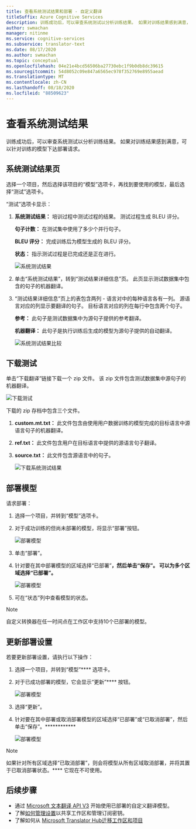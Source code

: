 ```yaml
---
title: 查看系统测试结果和部署 - 自定义翻译
titleSuffix: Azure Cognitive Services
description: 训练成功后，可以审查系统测试以分析训练结果。 如果对训练结果感到满意，可以针对训练的模型下达部署请求。
author: swmachan
manager: nitinme
ms.service: cognitive-services
ms.subservice: translator-text
ms.date: 08/17/2020
ms.author: swmachan
ms.topic: conceptual
ms.openlocfilehash: 04e21e4bcd56506ba27730ebc1f9b0db8dc39615
ms.sourcegitcommit: 54d8052c09e847a6565ec978f352769e8955aead
ms.translationtype: MT
ms.contentlocale: zh-CN
ms.lasthandoff: 08/18/2020
ms.locfileid: "88509623"
---
```

# <a name="view-system-test-results"></a>查看系统测试结果

训练成功后，可以审查系统测试以分析训练结果。 如果对训练结果感到满意，可以针对训练的模型下达部署请求。

## <a name="system-test-results-page"></a>系统测试结果页

选择一个项目，然后选择该项目的“模型”选项卡，再找到要使用的模型，最后选择“测试”选项卡。

“测试”选项卡显示：

1.  **系统测试结果：** 培训过程中测试过程的结果。 测试过程生成 BLEU 评分。

    **句子计数：** 在测试集中使用了多少个并行句子。

     **BLEU 评分：** 完成训练后为模型生成的 BLEU 评分。

    **状态：** 指示测试过程是已完成还是正在进行。

    ![系统测试结果](media/how-to/how-to-system-test-results.png)

2.  单击“系统测试结果”，转到“测试结果详细信息”页。 此页显示测试数据集中包含的句子的机器翻译。

3.  “测试结果详细信息”页上的表包含两列 - 语言对中的每种语言各有一列。 源语言对应的列显示要翻译的句子。 目标语言对应的列在每行中包含两个句子。

    **参考：** 此句子是测试数据集中为源句子提供的参考翻译。

    **机器翻译：** 此句子是执行训练后生成的模型为源句子提供的自动翻译。

    ![系统测试结果比较](media/how-to/how-to-system-test-results-2.png)

## <a name="download-test"></a>下载测试

单击“下载翻译”链接下载一个 zip 文件。 该 zip 文件包含测试数据集中源句子的机器翻译。

![下载测试](media/how-to/how-to-system-test-download.png)

下载的 zip 存档中包含三个文件。

1.  **custom.mt.txt：** 此文件包含由使用用户数据训练的模型完成的目标语言中源语言句子的机器翻译。

2.  **ref.txt：** 此文件包含用户在目标语言中提供的源语言句子翻译。

3.  **source.txt：** 此文件包含源语言中的句子。

    ![下载系统测试结果](media/how-to/how-to-download-system-test.png)

## <a name="deploy-a-model"></a>部署模型

请求部署：

1.  选择一个项目，并转到“模型”选项卡。

2. 对于成功训练的但尚未部署的模型，将显示“部署”按钮。

    ![部署模型](media/how-to/how-to-deploy-model.png)

3.  单击“部署”。
4.  针对要在其中部署模型的区域选择“已部署”****，然后单击“保存”。 可以为多个区域选择“已部署”。****

    ![部署模型](media/how-to/how-to-deploy-model-regions.png)

5.  可在“状态”列中查看模型的状态。

>[!Note]
>自定义转换器在任一时间点在工作区中支持10个已部署的模型。

## <a name="update-deployment-settings"></a>更新部署设置

若要更新部署设置，请执行以下操作：

1.  选择一个项目，并转到“模型”**** 选项卡。

2. 对于已成功部署的模型，它会显示“更新”**** 按钮。

    ![部署模型](media/how-to/how-to-update-undeploy-model.png)

3.  选择“更新”。
4.  针对要在其中部署或取消部署模型的区域选择“已部署”或“已取消部署”，然后单击“保存”。************

    ![部署模型](media/how-to/how-to-undeploy-model.png)

>[!Note]
>如果针对所有区域选择“已取消部署”，则会将模型从所有区域取消部署，并将其置于已取消部署状态。**** 它现在不可使用。

## <a name="next-steps"></a>后续步骤

- 通过 [Microsoft 文本翻译 API V3](https://docs.microsoft.com/azure/cognitive-services/translator/reference/v3-0-translate?tabs=curl) 开始使用已部署的自定义翻译模型。
- 了解[如何管理设置](how-to-manage-settings.md)以共享工作区和管理订阅密钥。
- 了解如何从 [Microsoft Translator Hub](https://hub.microsofttranslator.com)[迁移工作区和项目](how-to-migrate.md)
